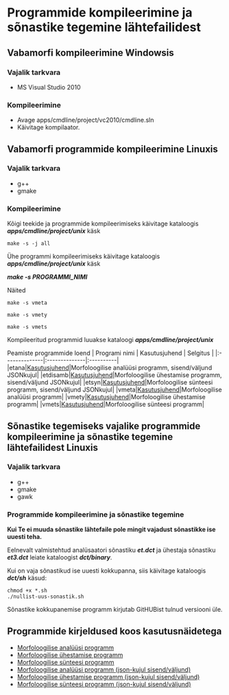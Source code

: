 # Programmide kompileerimine ja sõnastike tegemine lähtefailidest

## Vabamorfi kompileerimine Windowsis

### Vajalik tarkvara

* MS Visual Studio 2010

### Kompileerimine

* Avage apps/cmdline/project/vc2010/cmdline.sln
* Käivitage kompilaator.

## Vabamorfi programmide kompileerimine Linuxis

### Vajalik tarkvara

* g++
* gmake

### Kompileerimine

Kõigi teekide ja programmide kompileerimiseks käivitage kataloogis **_apps/cmdline/project/unix_** käsk

```cmdline
make -s -j all
```

Ühe programmi kompileerimiseks käivitage kataloogis **_apps/cmdline/project/unix_** käsk

**_make -s PROGRAMMI_NIMI_**

Näited

```cmdline
make -s vmeta
```

```cmdline
make -s vmety
```

```cmdline
make -s vmets
```

Kompileeritud programmid luuakse kataloogi **_apps/cmdline/project/unix_**

Peamiste programmide loend
| Programi nimi | Kasutusjuhend | Selgitus |
|:--------------|:--------------|:----------|
|etana|[Kasutusjuhend](https://github.com/Filosoft/vabamorf/blob/master/apps/cmdline/etana/readme.txt)|Morfoloogilise analüüsi programm, sisend/väljund JSONkujul|
|etdisamb|[Kasutusjuhend](https://github.com/Filosoft/vabamorf/blob/master/apps/cmdline/etdisamb/readme.txt)|Morfoloogilise ühestamise programm, sisend/väljund JSONkujul|
|etsyn|[Kasutusjuhend](https://github.com/Filosoft/vabamorf/blob/master/apps/cmdline/etsyn/readme.txt)|Morfoloogilise sünteesi programm, sisend/väljund JSONkujul|
|vmeta|[Kasutusjuhend](https://github.com/Filosoft/vabamorf/blob/master/apps/cmdline/vmeta/LOEMIND.md)|Morfoloogilise analüüsi programm|
|vmety|[Kasutusjuhend](https://github.com/Filosoft/vabamorf/blob/master/apps/cmdline/vmety/LOEMIND.md)|Morfoloogilise ühestamise programm|
|vmets|[Kasutusjuhend](https://github.com/Filosoft/vabamorf/blob/master/apps/cmdline/vmets/LOEMIND.md)|Morfoloogilise sünteesi programm|

## Sõnastike tegemiseks vajalike programmide kompileerimine ja sõnastike tegemine lähtefailidest Linuxis

### Vajalik tarkvara

* g++
* gmake
* gawk

### Programmide kompileerimine ja sõnastike tegemine

**Kui Te ei muuda sõnastike lähtefaile pole mingit vajadust sõnastikke ise uuesti teha.**

Eelnevalt valmistehtud analüsaatori sõnastiku **_et.dct_** ja
ühestaja sõnastiku **_et3.dct_** leiate kataloogist **_dct/binary_**.

Kui on vaja sõnastikud ise uuesti kokkupanna, siis käivitage
kataloogis **_dct/sh_** käsud:

```cmdline
chmod +x *.sh
./nullist-uus-sonastik.sh
```

Sõnastike kokkupanemise programm kirjutab GitHUBist tulnud versiooni üle.

## Programmide kirjeldused koos kasutusnäidetega

* [Morfoloogilise analüüsi programm](https://github.com/Filosoft/vabamorf/blob/master/apps/cmdline/vmeta/LOEMIND.md)
* [Morfoloogilise ühestamise programm](https://github.com/Filosoft/vabamorf/blob/master/apps/cmdline/vmety/LOEMIND.md)
* [Morfoloogilise sünteesi programm](https://github.com/Filosoft/vabamorf/blob/master/apps/cmdline/vmets/LOEMIND.md)
* [Morfoloogilise analüüsi programm (json-kujul sisend/väljund)](https://github.com/Filosoft/vabamorf/tree/master/apps/cmdline/etana/)
* [Morfoloogilise ühestamise programm (json-kujul sisend/väljund)](https://github.com/Filosoft/vabamorf/tree/master/apps/cmdline/etdisamb)
* [Morfoloogilise sünteesi programm (json-kujul sisend/väljund)](https://github.com/Filosoft/vabamorf/blob/master/apps/cmdline/etsyn/)
